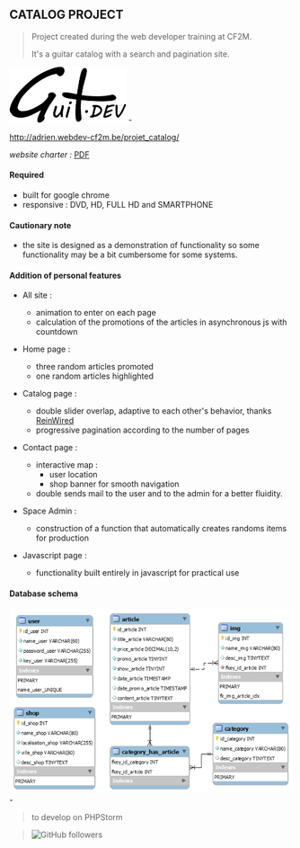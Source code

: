 ## CATALOG PROJECT

>Project created during the web developer training at CF2M.
>
>It's a guitar catalog with a search and pagination site.

<img src="https://github.com/McDibou/projet_catalogue/blob/master/public/img/src/logo.black.png" height="100">
-

http://adrien.webdev-cf2m.be/projet_catalog/

_website charter :_ [PDF](https://github.com/McDibou/projet_catalogue/blob/master/SiteCatalogue.pdf)

#### Required

- built for google chrome
- responsive : DVD, HD, FULL HD and SMARTPHONE

#### Cautionary note 

- the site is designed as a demonstration of functionality so some functionality may be a bit cumbersome for some systems.

#### Addition of personal features

- All site :
    * animation to enter on each page
    * calculation of the promotions of the articles in asynchronous js with countdown
    
- Home page : 
    * three random articles promoted
    * one random articles highlighted

- Catalog page :
    * double slider overlap, adaptive to each other's behavior, thanks [ReinWired](https://github.com/ReinWired)
    * progressive pagination according to the number of pages

- Contact page : 
    * interactive map :
        * user location
        * shop banner for smooth navigation
    * double sends mail to the user and to the admin for a better fluidity.
    
- Space Admin : 
    * construction of a function that automatically creates randoms items for production
    
- Javascript page :
    * functionality built entirely in javascript for practical use
    
#### Database schema

<img src="https://github.com/McDibou/projet_catalogue/blob/master/data/db/catalogue.png">
-

>to develop on PHPStorm

> ![GitHub followers](https://img.shields.io/github/followers/mcdibou?color=4&style=social) 
